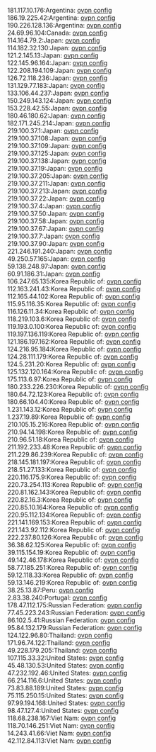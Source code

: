 181.117.10.176:Argentina: [ovpn config](vpn/181_117_10_176.ovpn)  
186.19.225.42:Argentina: [ovpn config](vpn/186_19_225_42.ovpn)  
190.226.128.136:Argentina: [ovpn config](vpn/190_226_128_136.ovpn)  
24.69.96.104:Canada: [ovpn config](vpn/24_69_96_104.ovpn)  
114.164.79.2:Japan: [ovpn config](vpn/114_164_79_2.ovpn)  
114.182.32.130:Japan: [ovpn config](vpn/114_182_32_130.ovpn)  
121.2.145.13:Japan: [ovpn config](vpn/121_2_145_13.ovpn)  
122.145.96.164:Japan: [ovpn config](vpn/122_145_96_164.ovpn)  
122.208.194.109:Japan: [ovpn config](vpn/122_208_194_109.ovpn)  
126.72.118.236:Japan: [ovpn config](vpn/126_72_118_236.ovpn)  
131.129.77.183:Japan: [ovpn config](vpn/131_129_77_183.ovpn)  
133.106.44.237:Japan: [ovpn config](vpn/133_106_44_237.ovpn)  
150.249.143.124:Japan: [ovpn config](vpn/150_249_143_124.ovpn)  
153.228.42.55:Japan: [ovpn config](vpn/153_228_42_55.ovpn)  
180.46.180.62:Japan: [ovpn config](vpn/180_46_180_62.ovpn)  
182.171.245.214:Japan: [ovpn config](vpn/182_171_245_214.ovpn)  
219.100.37.1:Japan: [ovpn config](vpn/219_100_37_1.ovpn)  
219.100.37.108:Japan: [ovpn config](vpn/219_100_37_108.ovpn)  
219.100.37.109:Japan: [ovpn config](vpn/219_100_37_109.ovpn)  
219.100.37.125:Japan: [ovpn config](vpn/219_100_37_125.ovpn)  
219.100.37.138:Japan: [ovpn config](vpn/219_100_37_138.ovpn)  
219.100.37.19:Japan: [ovpn config](vpn/219_100_37_19.ovpn)  
219.100.37.205:Japan: [ovpn config](vpn/219_100_37_205.ovpn)  
219.100.37.211:Japan: [ovpn config](vpn/219_100_37_211.ovpn)  
219.100.37.213:Japan: [ovpn config](vpn/219_100_37_213.ovpn)  
219.100.37.22:Japan: [ovpn config](vpn/219_100_37_22.ovpn)  
219.100.37.4:Japan: [ovpn config](vpn/219_100_37_4.ovpn)  
219.100.37.50:Japan: [ovpn config](vpn/219_100_37_50.ovpn)  
219.100.37.58:Japan: [ovpn config](vpn/219_100_37_58.ovpn)  
219.100.37.67:Japan: [ovpn config](vpn/219_100_37_67.ovpn)  
219.100.37.7:Japan: [ovpn config](vpn/219_100_37_7.ovpn)  
219.100.37.90:Japan: [ovpn config](vpn/219_100_37_90.ovpn)  
221.246.191.240:Japan: [ovpn config](vpn/221_246_191_240.ovpn)  
49.250.57.165:Japan: [ovpn config](vpn/49_250_57_165.ovpn)  
59.138.248.97:Japan: [ovpn config](vpn/59_138_248_97.ovpn)  
60.91.186.31:Japan: [ovpn config](vpn/60_91_186_31.ovpn)  
106.247.65.135:Korea Republic of: [ovpn config](vpn/106_247_65_135.ovpn)  
112.163.241.43:Korea Republic of: [ovpn config](vpn/112_163_241_43.ovpn)  
112.165.44.102:Korea Republic of: [ovpn config](vpn/112_165_44_102.ovpn)  
115.95.116.35:Korea Republic of: [ovpn config](vpn/115_95_116_35.ovpn)  
116.126.11.34:Korea Republic of: [ovpn config](vpn/116_126_11_34.ovpn)  
118.219.103.6:Korea Republic of: [ovpn config](vpn/118_219_103_6.ovpn)  
119.193.0.100:Korea Republic of: [ovpn config](vpn/119_193_0_100.ovpn)  
119.197.136.119:Korea Republic of: [ovpn config](vpn/119_197_136_119.ovpn)  
121.186.197.162:Korea Republic of: [ovpn config](vpn/121_186_197_162.ovpn)  
124.216.95.184:Korea Republic of: [ovpn config](vpn/124_216_95_184.ovpn)  
124.28.111.179:Korea Republic of: [ovpn config](vpn/124_28_111_179.ovpn)  
124.5.231.20:Korea Republic of: [ovpn config](vpn/124_5_231_20.ovpn)  
125.132.120.164:Korea Republic of: [ovpn config](vpn/125_132_120_164.ovpn)  
175.113.6.97:Korea Republic of: [ovpn config](vpn/175_113_6_97.ovpn)  
180.233.226.230:Korea Republic of: [ovpn config](vpn/180_233_226_230.ovpn)  
180.64.72.123:Korea Republic of: [ovpn config](vpn/180_64_72_123.ovpn)  
180.66.104.40:Korea Republic of: [ovpn config](vpn/180_66_104_40.ovpn)  
1.231.143.12:Korea Republic of: [ovpn config](vpn/1_231_143_12.ovpn)  
1.237.19.89:Korea Republic of: [ovpn config](vpn/1_237_19_89.ovpn)  
210.105.15.216:Korea Republic of: [ovpn config](vpn/210_105_15_216.ovpn)  
210.94.14.198:Korea Republic of: [ovpn config](vpn/210_94_14_198.ovpn)  
210.96.51.18:Korea Republic of: [ovpn config](vpn/210_96_51_18.ovpn)  
211.192.233.48:Korea Republic of: [ovpn config](vpn/211_192_233_48.ovpn)  
211.229.86.239:Korea Republic of: [ovpn config](vpn/211_229_86_239.ovpn)  
218.145.181.197:Korea Republic of: [ovpn config](vpn/218_145_181_197.ovpn)  
218.51.27.133:Korea Republic of: [ovpn config](vpn/218_51_27_133.ovpn)  
220.116.175.9:Korea Republic of: [ovpn config](vpn/220_116_175_9.ovpn)  
220.73.254.113:Korea Republic of: [ovpn config](vpn/220_73_254_113.ovpn)  
220.81.162.143:Korea Republic of: [ovpn config](vpn/220_81_162_143.ovpn)  
220.82.16.3:Korea Republic of: [ovpn config](vpn/220_82_16_3.ovpn)  
220.85.10.164:Korea Republic of: [ovpn config](vpn/220_85_10_164.ovpn)  
220.95.112.134:Korea Republic of: [ovpn config](vpn/220_95_112_134.ovpn)  
221.141.169.153:Korea Republic of: [ovpn config](vpn/221_141_169_153.ovpn)  
221.143.92.112:Korea Republic of: [ovpn config](vpn/221_143_92_112.ovpn)  
222.237.80.126:Korea Republic of: [ovpn config](vpn/222_237_80_126.ovpn)  
36.38.62.125:Korea Republic of: [ovpn config](vpn/36_38_62_125.ovpn)  
39.115.154.19:Korea Republic of: [ovpn config](vpn/39_115_154_19.ovpn)  
49.142.46.178:Korea Republic of: [ovpn config](vpn/49_142_46_178.ovpn)  
58.77.185.251:Korea Republic of: [ovpn config](vpn/58_77_185_251.ovpn)  
59.12.118.33:Korea Republic of: [ovpn config](vpn/59_12_118_33.ovpn)  
59.13.146.219:Korea Republic of: [ovpn config](vpn/59_13_146_219.ovpn)  
38.25.13.87:Peru: [ovpn config](vpn/38_25_13_87.ovpn)  
2.83.38.240:Portugal: [ovpn config](vpn/2_83_38_240.ovpn)  
178.47.112.175:Russian Federation: [ovpn config](vpn/178_47_112_175.ovpn)  
77.45.223.243:Russian Federation: [ovpn config](vpn/77_45_223_243.ovpn)  
86.102.5.41:Russian Federation: [ovpn config](vpn/86_102_5_41.ovpn)  
95.84.132.179:Russian Federation: [ovpn config](vpn/95_84_132_179.ovpn)  
124.122.96.80:Thailand: [ovpn config](vpn/124_122_96_80.ovpn)  
171.96.74.122:Thailand: [ovpn config](vpn/171_96_74_122.ovpn)  
49.228.179.205:Thailand: [ovpn config](vpn/49_228_179_205.ovpn)  
107.115.33.32:United States: [ovpn config](vpn/107_115_33_32.ovpn)  
45.48.130.53:United States: [ovpn config](vpn/45_48_130_53.ovpn)  
47.232.192.46:United States: [ovpn config](vpn/47_232_192_46.ovpn)  
66.214.116.6:United States: [ovpn config](vpn/66_214_116_6.ovpn)  
73.83.88.189:United States: [ovpn config](vpn/73_83_88_189.ovpn)  
75.115.250.15:United States: [ovpn config](vpn/75_115_250_15.ovpn)  
97.99.194.168:United States: [ovpn config](vpn/97_99_194_168.ovpn)  
98.47.127.4:United States: [ovpn config](vpn/98_47_127_4.ovpn)  
118.68.238.167:Viet Nam: [ovpn config](vpn/118_68_238_167.ovpn)  
118.70.146.251:Viet Nam: [ovpn config](vpn/118_70_146_251.ovpn)  
14.243.41.66:Viet Nam: [ovpn config](vpn/14_243_41_66.ovpn)  
42.112.84.113:Viet Nam: [ovpn config](vpn/42_112_84_113.ovpn)  
